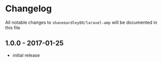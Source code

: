 # Changelog

All notable changes to `shaneeardley80/laravel-amp` will be documented in this file

## 1.0.0 - 2017-01-25

- initial release
